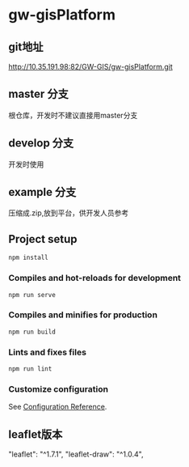 # gw-gisPlatform
## git地址
 http://10.35.191.98:82/GW-GIS/gw-gisPlatform.git

 ## master 分支
 根仓库，开发时不建议直接用master分支
 ## develop 分支
 开发时使用
 ## example 分支
 压缩成.zip,放到平台，供开发人员参考
## Project setup
```
npm install
```

### Compiles and hot-reloads for development
```
npm run serve
```

### Compiles and minifies for production
```
npm run build
```

### Lints and fixes files
```
npm run lint
```

### Customize configuration
See [Configuration Reference](https://cli.vuejs.org/config/).
## leaflet版本

"leaflet": "^1.7.1",
"leaflet-draw": "^1.0.4",
